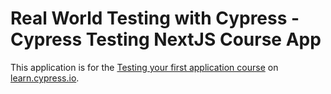 # Real World Testing with Cypress - Cypress Testing NextJS Course App

This application is for the [Testing your first application course](https://learn.cypress.io/testing-your-first-application) on [learn.cypress.io](https://learn.cypress.io/).
